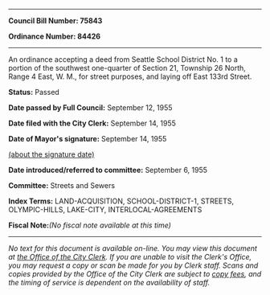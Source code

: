 

********

**Council Bill Number: 75843**
   
**Ordinance Number: 84426**
********

 An ordinance accepting a deed from Seattle School District No. 1 to a portion of the southwest one-quarter of Section 21, Township 26 North, Range 4 East, W. M., for street purposes, and laying off East 133rd Street.

**Status:** Passed
   
**Date passed by Full Council:** September 12, 1955
   
**Date filed with the City Clerk:** September 14, 1955
   
**Date of Mayor's signature:** September 14, 1955
   
[(about the signature date)](/~public/approvaldate.htm)
   
   
   
**Date introduced/referred to committee:** September 6, 1955
   
**Committee:** Streets and Sewers
   
   
**Index Terms:** LAND-ACQUISITION, SCHOOL-DISTRICT-1, STREETS, OLYMPIC-HILLS, LAKE-CITY, INTERLOCAL-AGREEMENTS

**Fiscal Note:**_(No fiscal note available at this time)_
********

_No text for this document is available on-line. You may view this document at [the Office of the City Clerk](http://www.seattle.gov/leg/clerk/contactUs.htm). If you are unable to visit the Clerk's Office, you may request a copy or scan be made for you by Clerk staff. Scans and copies provided by the Office of the City Clerk are subject to [copy fees](http://clerk.seattle.gov/~public/clerkfees.htm), and the timing of service is dependent on the availability of staff._


